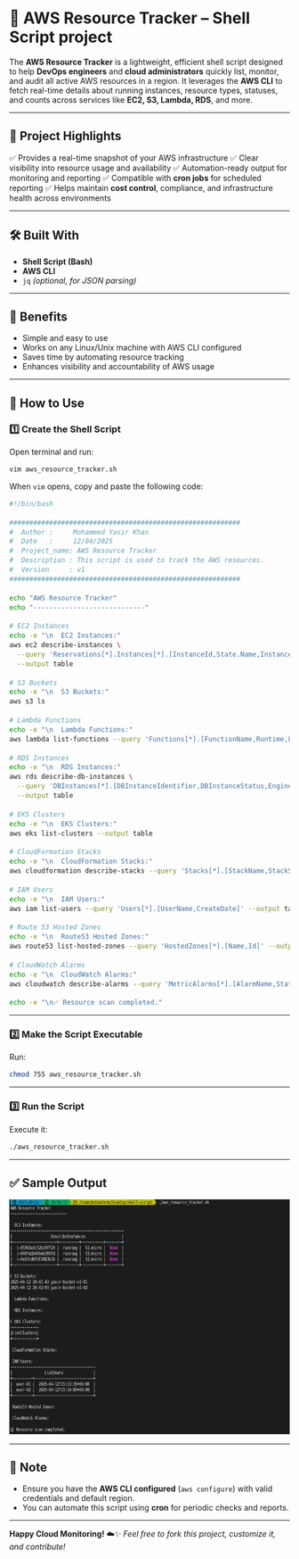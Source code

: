 

# 🚀 AWS Resource Tracker – Shell Script project

The **AWS Resource Tracker** is a lightweight, efficient shell script designed to help **DevOps engineers** and **cloud administrators** quickly list, monitor, and audit all active AWS resources in a region.
It leverages the **AWS CLI** to fetch real-time details about running instances, resource types, statuses, and counts across services like **EC2, S3, Lambda, RDS**, and more.

---

## 📌 **Project Highlights**

✅ Provides a real-time snapshot of your AWS infrastructure
✅ Clear visibility into resource usage and availability
✅ Automation-ready output for monitoring and reporting
✅ Compatible with **cron jobs** for scheduled reporting
✅ Helps maintain **cost control**, compliance, and infrastructure health across environments

---

## 🛠️ **Built With**

* **Shell Script (Bash)**
* **AWS CLI**
* `jq` *(optional, for JSON parsing)*

---

## 🎯 **Benefits**

* Simple and easy to use
* Works on any Linux/Unix machine with AWS CLI configured
* Saves time by automating resource tracking
* Enhances visibility and accountability of AWS usage

---

## 📄 **How to Use**

### 1️⃣ **Create the Shell Script**

Open terminal and run:

```bash
vim aws_resource_tracker.sh
```

When `vim` opens, copy and paste the following code:

```bash
#!/bin/bash

##########################################################
#  Author :     Mohammed Yasir Khan
#  Date   :     12/04/2025
#  Project_name: AWS Resource Tracker
#  Description : This script is used to track the AWS resources.
#  Version     : v1
##########################################################

echo "AWS Resource Tracker"
echo "----------------------------"

# EC2 Instances
echo -e "\n  EC2 Instances:"
aws ec2 describe-instances \
  --query 'Reservations[*].Instances[*].[InstanceId,State.Name,InstanceType,AvailabilityZone]' \
  --output table

# S3 Buckets
echo -e "\n  S3 Buckets:"
aws s3 ls

# Lambda Functions
echo -e "\n  Lambda Functions:"
aws lambda list-functions --query 'Functions[*].[FunctionName,Runtime,LastModified]' --output table

# RDS Instances
echo -e "\n  RDS Instances:"
aws rds describe-db-instances \
  --query 'DBInstances[*].[DBInstanceIdentifier,DBInstanceStatus,Engine]' \
  --output table

# EKS Clusters
echo -e "\n  EKS Clusters:"
aws eks list-clusters --output table

# CloudFormation Stacks
echo -e "\n  CloudFormation Stacks:"
aws cloudformation describe-stacks --query 'Stacks[*].[StackName,StackStatus]' --output table

# IAM Users
echo -e "\n  IAM Users:"
aws iam list-users --query 'Users[*].[UserName,CreateDate]' --output table

# Route 53 Hosted Zones
echo -e "\n  Route53 Hosted Zones:"
aws route53 list-hosted-zones --query 'HostedZones[*].[Name,Id]' --output table

# CloudWatch Alarms
echo -e "\n  CloudWatch Alarms:"
aws cloudwatch describe-alarms --query 'MetricAlarms[*].[AlarmName,StateValue]' --output table

echo -e "\n✅ Resource scan completed."
```

---

### 2️⃣ **Make the Script Executable**

Run:

```bash
chmod 755 aws_resource_tracker.sh
```

---

### 3️⃣ **Run the Script**

Execute it:

```bash
./aws_resource_tracker.sh
```

---



## ✅ **Sample Output**

![AWS Resource Tracker Output](/Project-01-%20AWS%20Resource%20Tracker/output-image/image.png)

---

## 📌 **Note**

* Ensure you have the **AWS CLI configured** (`aws configure`) with valid credentials and default region.
* You can automate this script using **cron** for periodic checks and reports.

---

**Happy Cloud Monitoring!** ☁️✨
*Feel free to fork this project, customize it, and contribute!*


